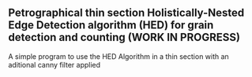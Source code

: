 ## Petrographical thin section Holistically-Nested Edge Detection algorithm (HED) for grain detection and counting (WORK IN PROGRESS)

A simple program to use the HED Algorithm in a thin section with an aditional canny filter applied

